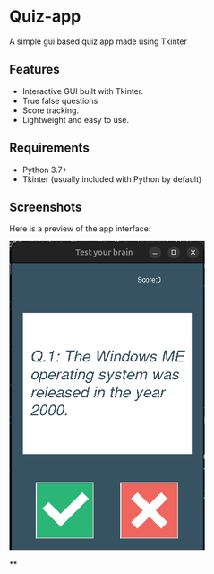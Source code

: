 # Quiz-app
A simple gui based quiz app made using Tkinter 
## Features  
- Interactive GUI built with Tkinter.  
- True false questions
- Score tracking.   
- Lightweight and easy to use.  

## Requirements  
- Python 3.7+  
- Tkinter (usually included with Python by default)  
## Screenshots  
Here is a preview of the app interface:  

![Quiz App Screenshot](Quiz-app/images/preview.png)  

**
